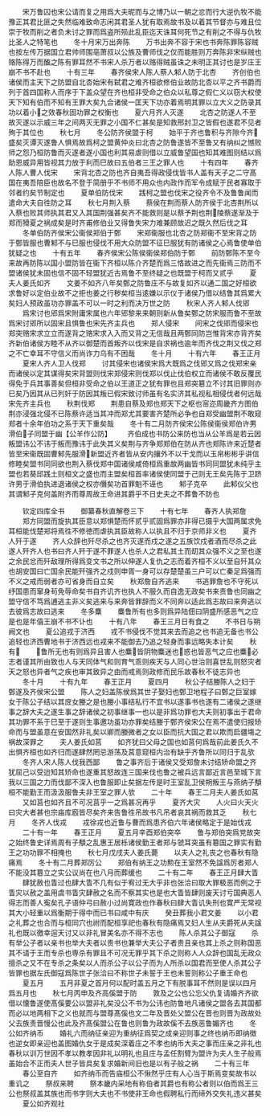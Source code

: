 <!-- { "loadSidebar": true } -->
　　宋万鲁囚也宋公请而复之用爲大夫昵而与之博乃以一朝之忿而行大逆仇牧不能豫正其君比匪之失然临难致命志闲其君圣人犹有取焉故书及以着其节督亦与难且位崇于牧而削之者负未讨之罪而爲盗所殒此乱臣迄天诛耳何死节之有削之不得与仇牧比圣人之特笔也
　　冬十月宋万出奔陈
　　万书出奔不容于宋也书奔陈罪陈容贼也按左传万据国立君帅师围亳萧叔以公族及曹师伐之仅而能胜则万奔陈非宋纵贼也赂陈得万而醢之陈有罪耳然不书宋人杀万者以赂得贼虽诛之未明正其讨也是岁庄王崩不书不赴也
　　十有三年
　　春齐侯宋人陈人蔡人邾人防于北杏
　　齐创伯也诸侯而主天下之防盟自北杏始宋有弑君之难齐桓欲修伯业故防北杏以平之齐书爵而列于首四国称人而序于下盖众望在齐也桓非受命之伯众以私尊之假仁义以窃大权使天下知有伯而不知有王罪大矣九合诸侯一匡天下功亦着焉明其罪以立大义之防录其功以着小之效春秋固功罪之权衡也
　　夏六月齐人灭遂
　　北杏之防遂人不至故灭遂以示威三年之间两灭无罪之小国不仁甚矣是知救邢封卫之皆假也遂君不见者殉于其位也
　　秋七月
　　冬公防齐侯盟于柯
　　始平于齐也鲁积与齐隙今齐盛矣灭谭灭遂鲁人惧焉故爲柯之盟黄仲炎曰北杏之防鲁遂皆不至鲁又有纳纠之憾败师之怨乃桓防鲁而灭遂者遂小国也利其易虐则借以立威鲁望国也知其难图则结以爲助恩威异用皆视其力放于利而巳故曰五伯者三王之罪人也
　　十有四年
　　春齐人陈人曹人伐宋
　　宋背北杏之防也齐自夷吾得政侵伐皆书人盖有天子之二守髙国在夷吾陪臣也故名不登于简册乎不书师不用众也内政作而军令成赋于民者寡取于邻者约矣节制定也
　　夏单伯防伐宋
　　践柯之盟也伐宋之役齐令不及鲁鲁闻而遣命大夫自徃防之耳
　　秋七月荆入蔡
　　蔡侯在荆而蔡人防齐侯于北杏荆所以入蔡也败其师执其君又入其国荆强甚矣齐不能救则是以蔡予荆也荆陵蔡遂渐及于郑而猾夏之祸成矣是时齐甫修伯业又得鲁失宋力难兼顾故迟之既久然后伐之耳
　　冬单伯防齐侯宋公衞侯郑伯于鄄
　　宋郑衞服也北杏之防郑衞不至宋背之防于鄄皆服也曹邾不与巳服也侵伐不用大众防盟不征巳服犹有防诸侯之心焉鲁使单伯犹疑之也
　　十有五年
　　春齐侯宋公陈侯衞侯郑伯防于鄄
　　前防鄄陈不至今来故再防陈以国小盟防皆在衞下齐桓以陈介齐楚而爲三恪故进之而先衞焉三防而不盟诸侯犹未固也信不固不轻盟犹近古焉鲁不至终疑之也既盟于柯而又贰乎
　　夏夫人姜氏如齐
　　文姜不如齐八年矣鄄之防鲁庄不与故复如齐以通二国之好桓欲求鲁好以定伯业故不之拒也姜之行秽矣桓当逺嫌以示仪于诸侯乃借以结鲁其爲累大矣妇人预政虽功亦罪盖不可以一时之利而决万世之防
　　秋宋人齐人邾人伐郳
　　爲宋讨也郳爲宋附庸宋属也六年郳黎来来朝则新从鲁矣鄄之防宋服而鲁不至故爲宋讨郳所以固宋且惧鲁也宋先齐主兵也
　　郑人侵宋
　　间宋之伐郳而侵宋也郑突赂宋求立立而遂背之赂宋求入入而又背之无信哉且两鄄同防岂惟背宋亦背齐矣齐新伯诸侯方睦不从齐以御楚而首叛齐以伐宋是自求祸也逾年而齐伐之荆又伐之郑之不亡幸耳不守信义而尚诈力乌有不困哉
　　冬十月
　　十有六年
　　春王正月
　　夏宋人齐人卫人伐郑
　　讨其侵宋也诸侯宋爲大既爲之伐郳又爲之伐郑宋亲而诸侯以定其谋得矣宋背盟则伐宋郑侵宋则伐郑以伐止伐伯权立而诸侯不敢反覆民得免于兵其事善矣但桓非受命之伯以王道正之犹有罪也且郑突簒立不讨其旧罪则亦巳矣乃因其从已列奸于防因其叛已假宋致讨师虽有名实济其私视私相侵伐者何远哉宋先齐主兵也
　　秋荆伐郑
　　荆患自蔡及郑也郑天下之枢也宻迩周畿齐方图伯荆亦浸强北侵不已陈蔡许适当其冲而郑尤其要害齐楚所必争也自郑受幽盟荆不敢窥郑者十余年伯功之系于天下重矣哉
　　冬十有二月防齐侯宋公陈侯衞侯郑伯许男滑伯子同盟于幽【公羊作公防】
　　齐伯成也书防公来防也当从公羊爲是若云因叛盟讳公不讳于叛而豫讳于此失其义矣荆与齐争郑郑伯在防从齐也郑陈许来近楚者皆至宋衞既固曹邾先服滑新盟近齐者皆从安内攘外不以干戈而以玉帛彬彬乎讲信修睦矣盟书同同欲也荆入蔡伐郑中国诸侯咸倚桓爲重故两幽皆书同同盟犹未纯乎主盟也若葵邱践土则桓文之盛也而主盟矣桓首率诸侯使同盟于己则无王矣先陈于卫跻许男于滑伯执进退诸侯之权亦僭矣功首罪魁不诬也
　　邾子克卒
　　此邾仪父也其谓邾子克何盖附齐而尊周故王命进其爵乎不日史夫之不葬鲁不防也

　　钦定四库全书
　　御纂春秋直解卷三下
　　十有七年
　　春齐人执郑詹
　　郑方同盟而旋执其臣意以郑惧楚而怀贰乎贰固爲罪亦非得已摄乎大国两属求免耳桓能伐楚郑将焉徃不修徳而虐执其臣故称人以执且不归于京师非义也
　　夏齐人歼于遂
　　齐人众辞也歼尽杀之也齐灭遂而戍之遂之五族饮戍者酒而尽杀之此遂人歼齐人也书曰齐人歼于遂不罪遂人也杀人之君私其土而刧其众强不义之至也遂之余民忿而歼敌理所得爲变文书之所以伸遂人复仇之志而着齐桓不义以至自歼其众也胡安国曰亡国余民能歼强齐之戍则申胥一身可以存楚楚虽三户可以亡秦足爲强而不义之戒而弱者亦可省身而自立矣
　　秋郑詹自齐逃来
　　书逃罪詹也不守死以纾国患而窜身茍免辱命矣书自齐讥齐也执人不服久而自逸无政矣书来责鲁也同幽之盟守信不笃爲逋逃主非义矣逃来与来奔皆罪辞而义不同奔以适此爲志故曰来奔逃以去彼爲志故曰逃来
　　冬多麋
　　麋鲁所有也多则爲异陆佃曰阴盛所感恶气之应是也是年僖王崩不书不讣也
　　十有八年
　　春王三月日有食之
　　不书日与朔阙文也
　　夏公追戎于济西
　　戎不书侵伐不觉其来去而追之也书追无备也书公追轻也济西曹地书于济西远也戎来不能御去乃追之轻身而事远略失本计矣
　　秋有
　　鲁所无也有则爲异且害人也麋皆阴物麋迷也惑也皆恶气之应也麋必志者谨其所由致也人与天同体气和则育气乖则疾天与人同心世治则喜世乱则怒灾者天之怒也异者气之疾也审其致异之由而戒焉则政修而民乐故春秋不徒志异也
　　冬十月
　　十有九年
　　春王正月
　　夏四月
　　秋公子结媵陈人之妇于鄄遂及齐侯宋公盟
　　陈人之妇盖陈侯爲其世子娶妇也鄄卫地程子曰鄄之巨室嫁女于陈公子结以其庻女媵之是也媵小事结私行不宜书以遂事书也遂有二诸侯之遂继事之辞大夫之遂生事之辞诸侯之初事继事一也以是非爲功罪也大夫则初事出于君命其功罪不系于巳至于遂则生事邀功虽功亦罪矣结媵于鄄齐侯宋公在焉不遣使归报矫命而与盟虽意在安国然非礼矣以卿而媵微者之女以臣而抗大国之君以欺而启疆塲之祸故深罪之
　　夫人姜氏如莒
　　如齐犹曰父母之国也如莒何爲哉前此姜氏久不出惧齐桓也如齐归而遂肆然罔忌游荡及莒意窥桓内治有缺乎齐鲁所以同归于乱欤
　　冬齐人宋人陈人伐我西鄙
　　鲁之事齐后于诸侯又受郑詹未讨结矫命盟之齐犹屈己以受迨知其矫命也遂重其怒故连三国来伐也鲁之被兵远言鄙近言邑至城下言我以三国之力而伐鄙不深入也鲁服即止矣据左传是时王室乱卫侯朔叛王与燕纳子頺桓不能勤王而汲汲服鲁夫非王室之罪人欤
　　二十年
　　春王二月夫人姜氏如莒
　　又如莒也如齐且不可况莒乎一之爲甚况再乎
　　夏齐大灾
　　人火曰火天火曰灾大者甚也宗庙库廏皆尽矣齐来告鲁徃吊故书凡吊者哀其祸而救其乏
　　秋七月
　　冬齐人伐戎
　　戎徐戎也近鲁与曹而爲患齐伯六年诸侯略定于是始伐戎
　　二十有一年
　　春王正月
　　夏五月辛酉郑伯突卒
　　鲁与郑伯突爲党故突之始终鲁史详焉周有子頺之乱惠王居栎诸侯勤王者郑与虢耳突虽有簒国之罪实有勤王之功功罪不相掩也
　　秋七月戊戌夫人姜氏薨
　　以夫人之礼丧之也春秋有隐痛焉
　　冬十有二月葬郑厉公
　　郑伯有纳王之功勲在王室然不免諡爲厉者郑人不能没其簒立之实公议尚在也八月而葬缓也
　　二十有二年
　　春王正月肆大眚
　　肆犹赦也眚过也肆大眚不几有似于宥过无大乎非也张洽曰取大罪极恶而例之于眚灾以赦之盖用虞书眚灾肆赦之名而不察其实也是也大眚皆肆则废天讨亏国典恶人得志而善人寃矣孔子语仲弓曰赦小过尚寛政也作春秋曰肆大眚讥失刑也寛严无常视其大小轻重以爲衡期于得中而已书曰咸中有庆
　　癸丑葬我小君文姜
　　以小君之礼葬之也合而与桓同穴也祔而配桓享祀也春秋有隐痛焉又妇人生从夫爵死从夫諡礼也既以徼幸逭天讨又以非礼冒美名亦不得不志也
　　陈人杀其公子御寇
　　杀有举公子者以亲书也举大夫者以贵书也兼举大夫公子者贵且亲也其上杀之则称国恶其不请于王而专杀也専杀有罪且不可况无罪乎其下杀之则称人人众辞也国乱无政众擅杀之又不在专杀之条矣以人而杀公子以公子而为人所杀以国君而至使人杀其公子皆罪也据左氏御寇爲陈世子张洽曰不称世子未誓于王也未誓则称公子重王命也
　　夏五月
　　五月非夏之首月何以配时盖五月之下有脱事耳不然则是误以四月爲五月也
　　秋七月丙申及齐高傒盟于防
　　敦及之公也公忘父仇复请婚齐齐欲借以懐鲁遂使髙傒要公以盟非礼矣没公不书为公讳也防鲁地凡诸侯之盟各去其国都而必以地两相下之义也就而与盟尊髙傒也文二年及晋处父盟公在晋也则晋为政故处父去族责晋慢公也此及齐髙傒盟公在鲁也则鲁为政故傒不去族恶鲁媚齐也
　　冬公如齐纳币
　　婚礼六而纳征亲迎为重纳征爲契之成亲迎则事之终也纳币即纳徴也逆女即亲迎也盖图婚仇女于是成矣深着庄之不孝也纳币大夫之事而庄亲之非礼也春秋以训万世因不孝以教孝因非礼以明礼也且庄与孟任割臂为盟许为夫人生子般焉虽始合不正而夫人世子皆具矣复求婚新间旧也是以有子般之祸
　　二十有三年
　　春公至自齐
　　如齐纳币而告庙桓公不愀然乎庄有人心当于斯焉变矣故书以重讥之
　　祭叔来聘
　　祭本畿内采地有称伯者其爵也有称公者则以伯而爲王三公也祭叔盖其族也而书字则大夫也不书使非王命也假聘私行而缔外交失礼违义甚矣
　　夏公如齐观社
